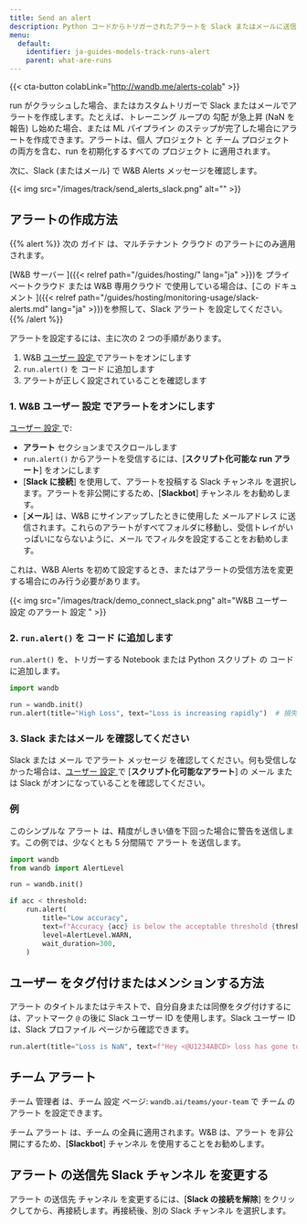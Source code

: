 ```yaml
---
title: Send an alert
description: Python コードからトリガーされたアラートを Slack またはメールに送信します。
menu:
  default:
    identifier: ja-guides-models-track-runs-alert
    parent: what-are-runs
---
```


{{< cta-button colabLink="http://wandb.me/alerts-colab" >}}

run がクラッシュした場合、またはカスタムトリガーで Slack またはメールでアラートを作成します。たとえば、トレーニング ループの 勾配 が急上昇 (NaN を報告) し始めた場合、または ML パイプライン のステップが完了した場合にアラートを作成できます。アラートは、個人 プロジェクト と チーム プロジェクト の両方を含む、run を初期化するすべての プロジェクト に適用されます。

次に、Slack (またはメール) で W&B Alerts メッセージを確認します。

{{< img src="/images/track/send_alerts_slack.png" alt="" >}}

## アラートの作成方法

{{% alert %}}
次の ガイド は、マルチテナント クラウド のアラートにのみ適用されます。

[W&B サーバー ]({{< relref path="/guides/hosting/" lang="ja" >}})を プライベートクラウド または W&B 専用クラウド で使用している場合は、[この ドキュメント ]({{< relref path="/guides/hosting/monitoring-usage/slack-alerts.md" lang="ja" >}})を参照して、Slack アラート を設定してください。
{{% /alert %}}

アラートを設定するには、主に次の 2 つの手順があります。

1. W&B [ユーザー 設定 ](https://wandb.ai/settings)でアラートをオンにします
2. `run.alert()` を コード に追加します
3. アラートが正しく設定されていることを確認します

### 1. W&B ユーザー 設定 でアラートをオンにします

[ユーザー 設定 ](https://wandb.ai/settings)で:

* **アラート** セクションまでスクロールします
* `run.alert()` からアラートを受信するには、[**スクリプト化可能な run アラート**] をオンにします
* [**Slack に接続**] を使用して、アラートを投稿する Slack チャンネル を選択します。アラートを非公開にするため、[**Slackbot**] チャンネル をお勧めします。
* [**メール**] は、W&B にサインアップしたときに使用した メールアドレス に送信されます。これらのアラートがすべてフォルダに移動し、受信トレイがいっぱいにならないように、メール でフィルタを設定することをお勧めします。

これは、W&B Alerts を初めて設定するとき、またはアラートの受信方法を変更する場合にのみ行う必要があります。

{{< img src="/images/track/demo_connect_slack.png" alt="W&B ユーザー 設定 のアラート 設定 " >}}

### 2. `run.alert()` を コード に追加します

`run.alert()` を、トリガーする Notebook または Python スクリプト の コード に追加します。

```python
import wandb

run = wandb.init()
run.alert(title="High Loss", text="Loss is increasing rapidly")  # 損失が急速に増加している
```

### 3. Slack またはメール を確認してください

Slack または メール でアラート メッセージ を確認してください。何も受信しなかった場合は、[ユーザー 設定 ](https://wandb.ai/settings)で [**スクリプト化可能なアラート**] の メール または Slack がオンになっていることを確認してください。

### 例

このシンプルな アラート は、精度がしきい値を下回った場合に警告を送信します。この例では、少なくとも 5 分間隔で アラート を送信します。

```python
import wandb
from wandb import AlertLevel

run = wandb.init()

if acc < threshold:
    run.alert(
        title="Low accuracy",
        text=f"Accuracy {acc} is below the acceptable threshold {threshold}", # 精度 {acc} が許容できるしきい値 {threshold} を下回っています
        level=AlertLevel.WARN,
        wait_duration=300,
    )
```

## ユーザー をタグ付けまたはメンションする方法

アラート のタイトルまたはテキストで、自分自身または同僚をタグ付けするには、アットマーク `@` の後に Slack ユーザー ID を使用します。Slack ユーザー ID は、Slack プロファイル ページから確認できます。

```python
run.alert(title="Loss is NaN", text=f"Hey <@U1234ABCD> loss has gone to NaN") # Loss が NaN になりました
```

## チーム アラート

チーム 管理者 は、チーム 設定 ページ: `wandb.ai/teams/your-team` で チーム の アラート を設定できます。

チーム アラート は、チーム の全員に適用されます。W&B は、アラート を非公開にするため、[**Slackbot**] チャンネル を使用することをお勧めします。

## アラート の送信先 Slack チャンネル を変更する

アラート の送信先 チャンネル を変更するには、[**Slack の接続を解除**] をクリックしてから、再接続します。再接続後、別の Slack チャンネル を選択します。
